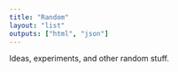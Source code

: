 ```yaml
---
title: "Random"
layout: "list"
outputs: ["html", "json"]
--- 
```

Ideas, experiments, and other random stuff.
